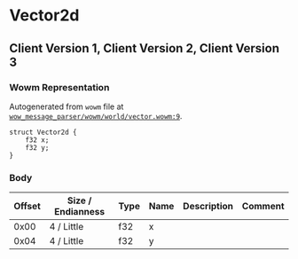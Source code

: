 # Vector2d

## Client Version 1, Client Version 2, Client Version 3

### Wowm Representation

Autogenerated from `wowm` file at [`wow_message_parser/wowm/world/vector.wowm:9`](https://github.com/gtker/wow_messages/tree/main/wow_message_parser/wowm/world/vector.wowm#L9).
```rust,ignore
struct Vector2d {
    f32 x;
    f32 y;
}
```
### Body

| Offset | Size / Endianness | Type | Name | Description | Comment |
| ------ | ----------------- | ---- | ---- | ----------- | ------- |
| 0x00 | 4 / Little | f32 | x |  |  |
| 0x04 | 4 / Little | f32 | y |  |  |

